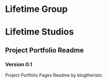 # Lifetime Group 
# Lifetime Studios
## Project Portfolio Readme
### Version 0.1
Project Portfolio Pages Readme by blogtheristo.
